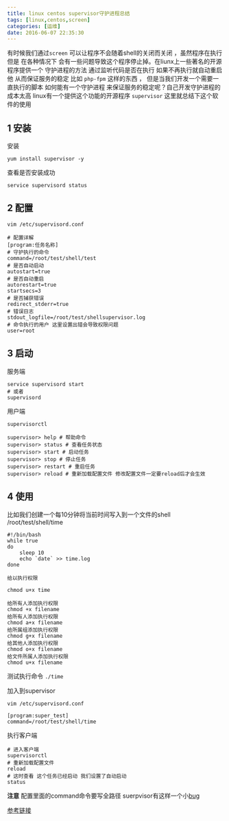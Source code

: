 ```yaml
---
title: linux centos supervisor守护进程总结
tags: [linux,centos,screen]
categories: [运维]
date: 2016-06-07 22:35:30
---
```


有时候我们通过`screen` 可以让程序不会随着shell的关闭而关闭 ，虽然程序在执行 但是
在各种情况下 会有一些问题导致这个程序停止掉。在liunx上一些著名的开源程序提供一个
守护进程的方法 通过监听代码是否在执行 如果不再执行就自动重启他 从而保证服务的稳定
比如 `php-fpm` 这样的东西 ， 但是当我们开发一个需要一直执行的脚本 如何能有一个守护进程
来保证服务的稳定呢？自己开发守护进程的成本太高 linux有一个提供这个功能的开源程序
`supervisor` 这里就总结下这个软件的使用

<!-- more -->


## 1 安装
安装
```
yum install supervisor -y
```
查看是否安装成功
```
service supervisord status
```
## 2 配置
```
vim /etc/supervisord.conf

# 配置详解
[program:任务名称]
# 守护执行的命令
command=/root/test/shell/test
# 是否自动启动
autostart=true
# 是否自动重启
autorestart=true
startsecs=3
# 是否捕获错误
redirect_stderr=true
# 错误日志
stdout_logfile=/root/test/shellsupervisor.log
# 命令执行的用户 这里设置出错会导致权限问题
user=root
```
## 3 启动
服务端
```
service supervisord start
# 或者
supervisord
```
用户端
```
supervisorctl

supervisor> help # 帮助命令
supervisor> status # 查看任务状态
supervisor> start # 启动任务
supervisor> stop # 停止任务
supervisor> restart # 重启任务
supervisor> reload # 重新加载配置文件 修改配置文件一定要reload后才会生效
```
## 4 使用
比如我们创建一个每10分钟将当前时间写入到一个文件的shell
/root/test/shell/time

```
#!/bin/bash
while true
do
    sleep 10
    echo `date` >> time.log
done

给以执行权限
```
`chmod u+x time`
```
给所有人添加执行权限
chmod +x filename
给所有人添加执行权限
chmod a+x filename
给所属组添加执行权限
chmod g+x filename
给其他人添加执行权限
chmod o+x filename
给文件所属人添加执行权限
chmod u+x filename
```
测试执行命令 
`./time`

加入到supervisor

```
vim /etc/supervisord.conf

[program:super_test]
command=/root/test/shell/time
```
执行客户端
```
# 进入客户端
supervisorctl
# 重新加载配置文件
reload
# 这时查看 这个任务已经启动 我们设置了自动启动
status
```
**注意**
配置里面的command命令要写全路径 suerpvisor有这样一个小[bug](http://www.plope.com/software/collector/215/)

[参考链接](https://fukun.org/archives/07102224.html)
